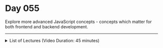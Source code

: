 # Day 055
Explore more advanced JavaScript concepts - concepts which matter for both frontend and backend development.

---

<details>
    <summary>List of Lectures (Video Duration: 45 minutes)</summary>
    <ul>
        <li>Custom Error Handling With try / catch</li>
        <li>Error Data & Throwing Custom Errors</li>
        <li>Variable Scoping & Shadowing</li>
        <li>Quiz 15 - Learning Check: More Advanced JavaScript Concepts</li>
        <li>Introducing Classes As Object Blueprints</li>
        <li>Classes & Methods (and "this")</li>
        <li>Destructuring Objects & Arrays</li>
        <li>Quiz 16 - Learning Check: More on Objects</li>
    </ul>
</details>